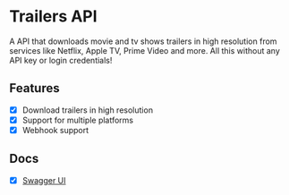 # Trailers API

A API that downloads movie and tv shows trailers in high resolution from
services like Netflix, Apple TV, Prime Video and more. All this without any API
key or login credentials!

## Features

- [x] Download trailers in high resolution
- [x] Support for multiple platforms
- [x] Webhook support

## Docs

- [x] [Swagger UI](https://trailers.theryston.dev/docs)
